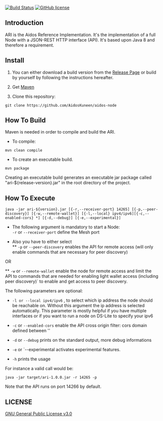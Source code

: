 [![Build Status](https://travis-ci.org/AidosKuneen/aidos-node.svg?branch=master)](https://travis-ci.org/AidosKuneen/aidos-node)
[![GitHub license](https://img.shields.io/badge/license-GPLv3-blue.svg)](https://raw.githubusercontent.com/AidosKuneen/aidos-node/master/LICENSE)


## Introduction

ARI is the Aidos Reference Implementation. It's the implementation of a full Node with a JSON-REST HTTP interface (API).
It's based upon Java 8 and therefore a requirement.

## Install

1. You can either download a build version from the [Release Page](https://github.com/AidosKuneen/aidos-node/releases) or build by yourself by following the instructions hereafter.

2. Get [Maven](http://maven.apache.org/download.cgi)

3. Clone this repository:

  ```
  git clone https://github.com/AidosKuneen/aidos-node
  ```

## How To Build

Maven is needed in order to compile and build the ARI.

* To compile:

`mvn clean compile`

* To create an executable build.

`mvn package`

Creating an executable build generates an executable jar package called "ari-${release-version}.jar" in the root directory of the project.

## How To Execute

```java -jar ari-${version}.jar [{-r,--receiver-port} 14265] [{-p,--peer-discovery}] [{-w,--remote-wallet}] [{-l,--local} ipv4/ipv6][{-c,--enabled-cors} *] [{-d,--debug}] [{-e,--experimental}]```
				
* The following argument is mandatory to start a Node:  
`-r` or `--receiver-port` define the Mesh port

* Also you have to either select  
** `-p` or `--peer-discovery` enables the API for remote access (will only enable commands that are necessary for peer discovery)

OR  

** `-w` or `--remote-wallet` enable the node for remote access and limit the API to commands that are needed for enabling light wallet access (including peer discovery)`
to enable and get access to peer discovery.


The following parameters are optional:

* `-l or --local ipv4/ipv6` , to select which ip address the node should be reachable on. Without this argument the ip address is selected automatically. This parameter is mostly helpful if you have multiple interfaces or if you want to run a node on DS-Lite to specify your ipv6

* `-c` or `--enabled-cors` enable the API cross origin filter: cors domain defined between ''

* `-d` or `--debug` prints on the standard output, more debug informations

* `-e` or `--experimental activates experimental features.

* `-h` prints the usage
 

For instance a valid call would be:

```java -jar target/ari-1.0.0.jar -r 14265 -p```

Note that the API runs on port 14266 by default.

## LICENSE
[GNU General Public License v3.0](https://github.com/AidosKuneen/aidos-node/blob/master/LICENSE)
